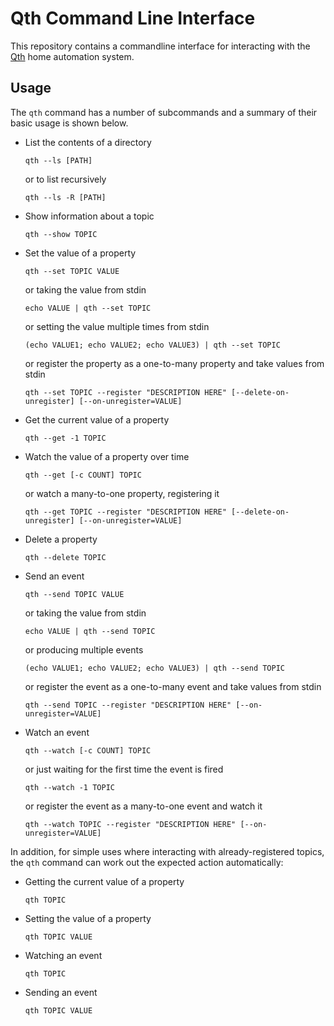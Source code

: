 Qth Command Line Interface
==========================

This repository contains a commandline interface for interacting with
the [Qth](https://github.com/mossblaser/qth) home automation system.

Usage
-----

The `qth` command has a number of subcommands and a summary of their basic
usage is shown below.

* List the contents of a directory

  `qth --ls [PATH]`

  or to list recursively

  `qth --ls -R [PATH]`

* Show information about a topic
  
  `qth --show TOPIC`

* Set the value of a property

  `qth --set TOPIC VALUE`

  or taking the value from stdin

  `echo VALUE | qth --set TOPIC`

  or setting the value multiple times from stdin

  `(echo VALUE1; echo VALUE2; echo VALUE3) | qth --set TOPIC`
  
  or register the property as a one-to-many property and take values from
  stdin
  
  `qth --set TOPIC --register "DESCRIPTION HERE" [--delete-on-unregister] [--on-unregister=VALUE]`

* Get the current value of a property

  `qth --get -1 TOPIC`

* Watch the value of a property over time

  `qth --get [-c COUNT] TOPIC`
  
  or watch a many-to-one property, registering it 
  
  `qth --get TOPIC --register "DESCRIPTION HERE" [--delete-on-unregister] [--on-unregister=VALUE]`

* Delete a property

  `qth --delete TOPIC`

* Send an event

  `qth --send TOPIC VALUE`

  or taking the value from stdin

  `echo VALUE | qth --send TOPIC`

  or producing multiple events

  `(echo VALUE1; echo VALUE2; echo VALUE3) | qth --send TOPIC`
  
  or register the event as a one-to-many event and take values from stdin
  
  `qth --send TOPIC --register "DESCRIPTION HERE" [--on-unregister=VALUE]`

* Watch an event

  `qth --watch [-c COUNT] TOPIC`

  or just waiting for the first time the event is fired

  `qth --watch -1 TOPIC`

  or register the event as a many-to-one event and watch it
  
  `qth --watch TOPIC --register "DESCRIPTION HERE" [--on-unregister=VALUE]`

In addition, for simple uses where interacting with already-registered topics,
the `qth` command can work out the expected action automatically:

* Getting the current value of a property

  `qth TOPIC`

* Setting the value of a property

  `qth TOPIC VALUE`

* Watching an event

  `qth TOPIC`

* Sending an event

  `qth TOPIC VALUE`
